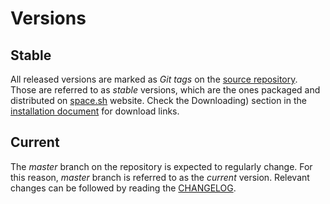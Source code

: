 # Versions

## Stable  
All released versions are marked as _Git tags_ on the [source repository](https://gitlab.com/space-sh/space/tags). Those are referred to as _stable_ versions, which are the ones packaged and distributed on [space.sh](https://space.sh) website. Check the Downloading) section in the [installation document](doc/install.md) for download links.

## Current  
The _master_ branch on the repository is expected to regularly change. For this reason, _master_ branch is referred to as the _current_ version. Relevant changes can be followed by reading the [CHANGELOG](CHANGELOG.md).


